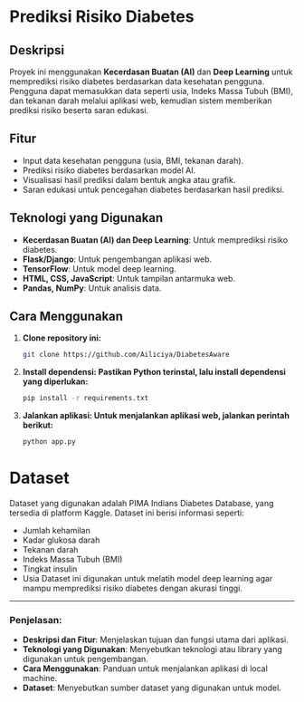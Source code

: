 # Prediksi Risiko Diabetes

## Deskripsi
Proyek ini menggunakan **Kecerdasan Buatan (AI)** dan **Deep Learning** untuk memprediksi risiko diabetes berdasarkan data kesehatan pengguna. Pengguna dapat memasukkan data seperti usia, Indeks Massa Tubuh (BMI), dan tekanan darah melalui aplikasi web, kemudian sistem memberikan prediksi risiko beserta saran edukasi.

## Fitur
- Input data kesehatan pengguna (usia, BMI, tekanan darah).
- Prediksi risiko diabetes berdasarkan model AI.
- Visualisasi hasil prediksi dalam bentuk angka atau grafik.
- Saran edukasi untuk pencegahan diabetes berdasarkan hasil prediksi.

## Teknologi yang Digunakan
- **Kecerdasan Buatan (AI) dan Deep Learning**: Untuk memprediksi risiko diabetes.
- **Flask/Django**: Untuk pengembangan aplikasi web.
- **TensorFlow**: Untuk model deep learning.
- **HTML, CSS, JavaScript**: Untuk tampilan antarmuka web.
- **Pandas, NumPy**: Untuk analisis data.

## Cara Menggunakan
1. **Clone repository ini:**
   ```bash
   git clone https://github.com/Ailiciya/DiabetesAware

2. **Install dependensi: Pastikan Python terinstal, lalu install dependensi yang diperlukan:**
   ```bash
   pip install -r requirements.txt
3. **Jalankan aplikasi: Untuk menjalankan aplikasi web, jalankan perintah berikut:**
   ```bash
   python app.py


# Dataset
Dataset yang digunakan adalah PIMA Indians Diabetes Database, yang tersedia di platform Kaggle. Dataset ini berisi informasi seperti:

- Jumlah kehamilan
- Kadar glukosa darah
- Tekanan darah
- Indeks Massa Tubuh (BMI)
- Tingkat insulin
- Usia
Dataset ini digunakan untuk melatih model deep learning agar mampu memprediksi risiko diabetes dengan akurasi tinggi.



---

### Penjelasan:
- **Deskripsi dan Fitur**: Menjelaskan tujuan dan fungsi utama dari aplikasi.
- **Teknologi yang Digunakan**: Menyebutkan teknologi atau library yang digunakan untuk pengembangan.
- **Cara Menggunakan**: Panduan untuk menjalankan aplikasi di local machine.
- **Dataset**: Menyebutkan sumber dataset yang digunakan untuk model.


